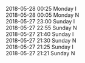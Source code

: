 2018-05-28 00:25 Monday  I  
2018-05-28 00:05 Monday  N  
2018-05-27 23:00 Sunday  I  
2018-05-27 22:55 Sunday  N  
2018-05-27 21:40 Sunday  I  
2018-05-27 21:30 Sunday  N  
2018-05-27 21:25 Sunday  I  
2018-05-27 21:21 Sunday  N  
